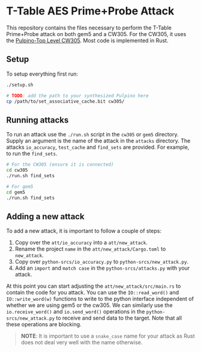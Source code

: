 # T-Table AES Prime+Probe Attack

This repository contains the files necessary to perform the T-Table Prime+Probe
attack on both gem5 and a CW305. For the CW305, it uses the [Pulpino-Top Level
CW305][pulpino-top]. Most code is implemented in Rust.

## Setup

To setup everything first run:

```bash
./setup.sh

# TODO: add the path to your synthesized Pulpino here
cp /path/to/set_associative_cache.bit cw305/
```

## Running attacks

To run an attack use the `./run.sh` script in the `cw305` or `gem5` directory.
Supply an argument is the name of the attack in the `attacks` directory. The
attacks `io_accuracy`, `test_cache` and `find_sets` are provided. For example,
to run the `find_sets`.

```bash
# For the CW305 (ensure it is connected)
cd cw305
./run.sh find_sets

# For gem5
cd gem5
./run.sh find_sets
```

## Adding a new attack

To add a new attack, it is important to follow a couple of steps:

1. Copy over the `att/io_accuracy` into a `att/new_attack`.
2. Rename the project `name` in the `att/new_attack/Cargo.toml` to `new_attack`.
3. Copy over `python-srcs/io_accuracy.py` to `python-srcs/new_attack.py`.
4. Add an `import` and `match case` in the `python-srcs/attacks.py` with your
      attack.

At this point you can start adjusting the `att/new_attack/src/main.rs` to
contain the code for you attack. You can use the `IO::read_word()` and
`IO::write_word(w)` functions to write to the python interface independent of
whether we are using gem5 or the cw305. We can similarly use the
`io.receive_word()` and `io.send_word()` operations in the
`python-srcs/new_attack.py` to receive and send data to the target. Note that
all these operations are blocking.

> **NOTE**: It is important to use a `snake_case` name for your attack as
> Rust does not deal very well with the name otherwise.

[pulpino-top]: https://github.com/coastalwhite/pulpino-top-level-cw305